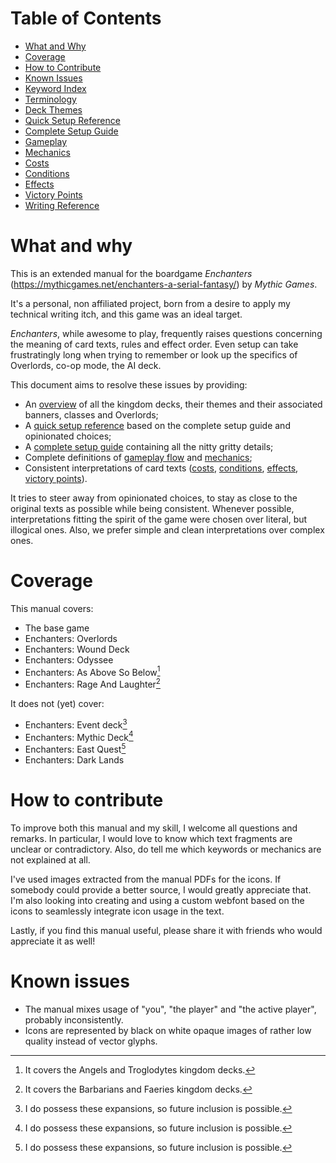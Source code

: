 # Table of Contents

<!-- TOC -->

* [What and Why](#what-and-why)
* [Coverage](#coverage)
* [How to Contribute](#how-to-contribute)
* [Known Issues](#known-issues)
* [Keyword Index](keyword-index.md#keyword-index)
* [Terminology](terminology.md#terminology)
* [Deck Themes](deck-themes.md#deck-themes)
* [Quick Setup Reference](quick-setup-reference.md#quick-setup-reference1)
* [Complete Setup Guide](complete-setup-guide.md#complete-setup-guide)
* [Gameplay](gameplay.md#gameplay)
* [Mechanics](mechanics.md#mechanics)
* [Costs](costs.md#costs)
* [Conditions](conditions.md#conditions)
* [Effects](effects.md#effects)
* [Victory Points](victory-points.md#victory-points)
* [Writing Reference](writing-reference.md#writing-reference)

<!-- TOC -->

# What and why

This is an extended manual for the boardgame *Enchanters* (https://mythicgames.net/enchanters-a-serial-fantasy/) by
*Mythic Games*.

It's a personal, non affiliated project, born from a desire to apply my technical writing itch, and this game was an
ideal target.

*Enchanters*, while awesome to play, frequently raises questions concerning the meaning of card texts, rules
and effect order. Even setup can take frustratingly long when trying to remember or look up the specifics of Overlords,
co-op mode, the AI deck.

This document aims to resolve these issues by providing:

- An [overview](deck-themes.md#deck-themes) of all the kingdom decks, their themes and their associated banners, classes
  and Overlords;
- A [quick setup reference](quick-setup-reference.md#quick-setup-reference1) based on the complete setup guide and
  opinionated choices;
- A [complete setup guide](complete-setup-guide.md#complete-setup-guide) containing all the nitty gritty details;
- Complete definitions of [gameplay flow](gameplay.md#flow-of-the-game) and [mechanics](mechanics.md#mechanics);
- Consistent interpretations of card texts ([costs](costs.md#costs),
  [conditions](conditions.md#conditions), [effects](effects.md#effects),
  [victory points](victory-points.md#victory-points)).

It tries to steer away from opinionated choices, to stay as close to the original texts as possible while being
consistent. Whenever possible, interpretations fitting the spirit of the game were chosen over literal, but
illogical ones. Also, we prefer simple and clean interpretations over complex ones.

# Coverage

This manual covers:

- The base game
- Enchanters: Overlords
- Enchanters: Wound Deck
- Enchanters: Odyssee
- Enchanters: As Above So Below[^above]
- Enchanters: Rage And Laughter[^rage]

It does not (yet) cover:

- Enchanters: Event deck[^possess]
- Enchanters: Mythic Deck[^possess]
- Enchanters: East Quest[^possess]
- Enchanters: Dark Lands

[^above]: It covers the Angels and Troglodytes kingdom decks.
[^rage]: It covers the Barbarians and Faeries kingdom decks.
[^possess]: I do possess these expansions, so future inclusion is possible.

# How to contribute

To improve both this manual and my skill, I welcome all questions and remarks. In particular, I would love to know which
text fragments are unclear or contradictory. Also, do tell me which keywords or mechanics are not explained at all.

I've used images extracted from the manual PDFs for the icons. If somebody could provide a better source, I would
greatly appreciate that. I'm also looking into creating and using a custom webfont based on the icons to seamlessly
integrate icon usage in the text.

Lastly, if you find this manual useful, please share it with friends who would appreciate it as well!

# Known issues

- The manual mixes usage of "you", "the player" and "the active player", probably inconsistently.
- Icons are represented by black on white opaque images of rather low quality instead of vector glyphs. 

